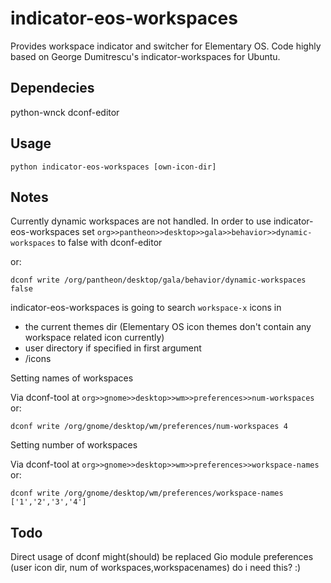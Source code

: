 indicator-eos-workspaces
========================

Provides workspace indicator and switcher for Elementary OS. 
Code highly based on George Dumitrescu's indicator-workspaces for Ubuntu.

Dependecies
------------

python-wnck
dconf-editor

Usage
------------

    python indicator-eos-workspaces [own-icon-dir]


Notes
------------
Currently dynamic workspaces are not handled. In order to use indicator-eos-workspaces set ``org>>pantheon>>desktop>>gala>>behavior>>dynamic-workspaces`` to false with dconf-editor

or:
 
    dconf write /org/pantheon/desktop/gala/behavior/dynamic-workspaces false

indicator-eos-workspaces is going to search `workspace-x` icons in

- the current themes dir (Elementary OS icon themes don't contain any workspace related icon currently)
- user directory if specified in first argument
- <path to indicator-eos-workspaces>/icons

Setting names of workspaces

Via dconf-tool at ``org>>gnome>>desktop>>wm>>preferences>>num-workspaces`` or:

    dconf write /org/gnome/desktop/wm/preferences/num-workspaces 4
    
Setting number of workspaces

Via dconf-tool at ``org>>gnome>>desktop>>wm>>preferences>>workspace-names`` or:

    dconf write /org/gnome/desktop/wm/preferences/workspace-names ['1','2','3','4']

Todo
------------
Direct usage of dconf might(should) be replaced Gio module 
preferences (user icon dir, num of workspaces,workspacenames) do i need this? :)
